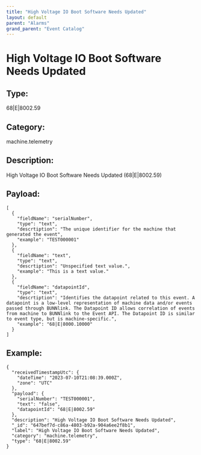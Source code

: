 ```yaml
---
title: "High Voltage IO Boot Software Needs Updated"
layout: default
parent: "Alarms"
grand_parent: "Event Catalog"
---
```


# High Voltage IO Boot Software Needs Updated

## Type:

68|E|8002.59

## Category:

machine.telemetry

## Description: 

High Voltage IO Boot Software Needs Updated (68|E|8002.59)

## Payload:

```
[
  {
    "fieldName": "serialNumber",
    "type": "text",
    "descrtiption": "The unique identifier for the machine that generated the event",
    "example": "TEST000001"
  },
  {
    "fieldName": "text",
    "type": "text",
    "descrtiption": "Unspecified text value.",
    "example": "This is a text value."
  },
  {
    "fieldName": "datapointId",
    "type": "text",
    "descrtiption": "Identifies the datapoint related to this event. A datapoint is a low-level representation of machine data and/or events passed through BUNNlink. The Datapoint ID allows correlation of events from machine to BUNNlink to the Event API. The Datapoint ID is similar to event type, but is machine-specific.",
    "example": "68|E|8000.10000"
  }
]
```

## Example:

```
{
  "receivedTimestampUtc": {
    "dateTime": "2023-07-10T21:08:39.000Z",
    "zone": "UTC"
  },
  "payload": {
    "serialNumber": "TEST000001",
    "text": "false",
    "datapointId": "68|E|8002.59"
  },
  "description": "High Voltage IO Boot Software Needs Updated",
  "_id": "647bef7d-c86a-4803-b92a-904a6ee2f8b1",
  "label": "High Voltage IO Boot Software Needs Updated",
  "category": "machine.telemetry",
  "type": "68|E|8002.59"
}
```

